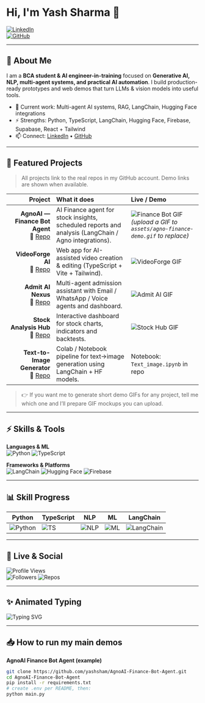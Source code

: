 # Hi, I'm Yash Sharma 👋

[![LinkedIn](https://img.shields.io/badge/LinkedIn-Yash%20Sharma-blue?style=flat-square&logo=linkedin)](https://www.linkedin.com/in/yash-sharmaai/)  
[![GitHub](https://img.shields.io/badge/GitHub-@yashsham-181717?style=flat-square&logo=github)](https://github.com/yashsham)

---

## 🚀 About Me

I am a **BCA student & AI engineer-in-training** focused on **Generative AI, NLP, multi-agent systems, and practical AI automation**. I build production-ready prototypes and web demos that turn LLMs & vision models into useful tools.

- 🔭 Current work: Multi-agent AI systems, RAG, LangChain, Hugging Face integrations  
- ⚡ Strengths: Python, TypeScript, LangChain, Hugging Face, Firebase, Supabase, React + Tailwind  
- 📫 Connect: [LinkedIn](https://www.linkedin.com/in/yash-sharmaai/) • [GitHub](https://github.com/yashsham)

---

## 🌟 Featured Projects

> All projects link to the real repos in my GitHub account. Demo links are shown when available.

| Project | What it does | Live / Demo |
|--------:|:-------------|:------------|
| **AgnoAI — Finance Bot Agent** <br> 🔗 [Repo](https://github.com/yashsham/AgnoAI-Finance-Bot-Agent) | AI Finance agent for stock insights, scheduled reports and analysis (LangChain / Agno integrations). | ![Finance Bot GIF](https://raw.githubusercontent.com/yashsham/yashsham/main/assets/agno-finance-demo.gif) <br> *(upload a GIF to `assets/agno-finance-demo.gif` to replace)* |
| **VideoForge AI** <br> 🔗 [Repo](https://github.com/yashsham/VideoForgeAI) | Web app for AI-assisted video creation & editing (TypeScript + Vite + Tailwind). | ![VideoForge GIF](https://raw.githubusercontent.com/yashsham/yashsham/main/assets/videoforge-demo.gif) |
| **Admit AI Nexus** <br> 🔗 [Repo](https://github.com/yashsham/admit-ai-nexus) | Multi-agent admission assistant with Email / WhatsApp / Voice agents and dashboard. | ![Admit AI GIF](https://raw.githubusercontent.com/yashsham/yashsham/main/assets/admitai-demo.gif) |
| **Stock Analysis Hub** <br> 🔗 [Repo](https://github.com/yashsham/stock-analysis-hub) | Interactive dashboard for stock charts, indicators and backtests. | ![Stock Hub GIF](https://raw.githubusercontent.com/yashsham/yashsham/main/assets/stock-hub-demo.gif) |
| **Text-to-Image Generator** <br> 🔗 [Repo](https://github.com/yashsham/text-to-image-generator) | Colab / Notebook pipeline for text→image generation using LangChain + HF models. | Notebook: `Text_image.ipynb` in repo |

> 👉 If you want me to generate short demo GIFs for any project, tell me which one and I’ll prepare GIF mockups you can upload.

---

## ⚡ Skills & Tools

**Languages & ML**  
![Python](https://img.shields.io/badge/Python-3776AB?style=for-the-badge&logo=python&logoColor=white) ![TypeScript](https://img.shields.io/badge/TypeScript-3178C6?style=for-the-badge&logo=typescript)

**Frameworks & Platforms**  
![LangChain](https://img.shields.io/badge/LangChain-000000?style=for-the-badge) ![Hugging Face](https://img.shields.io/badge/HuggingFace-FF6E00?style=for-the-badge&logo=huggingface) ![Firebase](https://img.shields.io/badge/Firebase-FFA611?style=for-the-badge)

---

## 📊 Skill Progress

| Python | TypeScript | NLP | ML | LangChain |
|--------|------------|-----|----|-----------|
| ![Python](https://progress-bar.dev/95/) | ![TS](https://progress-bar.dev/85/) | ![NLP](https://progress-bar.dev/80/) | ![ML](https://progress-bar.dev/75/) | ![LangChain](https://progress-bar.dev/70/) |

---

## 🌟 Live & Social

![Profile Views](https://komarev.com/ghpvc/?username=yashsham&color=blue)  
![Followers](https://img.shields.io/github/followers/yashsham?label=Followers&style=social) ![Repos](https://img.shields.io/github/repos/yashsham?color=green)

---

## ✨ Animated Typing

![Typing SVG](https://readme-typing-svg.herokuapp.com?font=Fira+Code&size=24&duration=3000&pause=1000&color=00F7FF&width=600&lines=Building+AI+Bots+%26+Agents...;Automating+Workflows...;Sharing+Open+Source...)

---

## 📥 How to run my main demos

**AgnoAI Finance Bot Agent (example)**

```bash
git clone https://github.com/yashsham/AgnoAI-Finance-Bot-Agent.git
cd AgnoAI-Finance-Bot-Agent
pip install -r requirements.txt
# create .env per README, then:
python main.py

